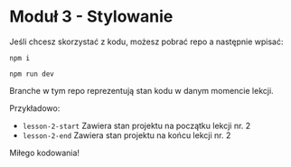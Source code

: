 # Moduł 3 - Stylowanie

Jeśli chcesz skorzystać z kodu, możesz pobrać repo a następnie wpisać:

`npm i`

`npm run dev`

Branche w tym repo reprezentują stan kodu w danym momencie lekcji.

Przykładowo:

-   `lesson-2-start` Zawiera stan projektu na początku lekcji nr. 2
-   `lesson-2-end` Zawiera stan projektu na końcu lekcji nr. 2

Miłego kodowania!
